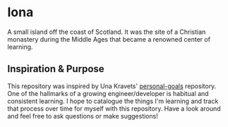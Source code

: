 # Iona
A small island off the coast of Scotland. It was the site of a Christian monastery during the Middle Ages that became a renowned center of learning.
## Inspiration & Purpose
This repository was inspired by Una Kravets' [personal-goals](https://github.com/una/personal-goals) repository. One of the hallmarks of a growing engineer/developer is habitual and consistent learning. I hope to catalogue the things I'm learning and track that process over time for myself with this repository. Have a look around and feel free to ask questions or make suggestions!

